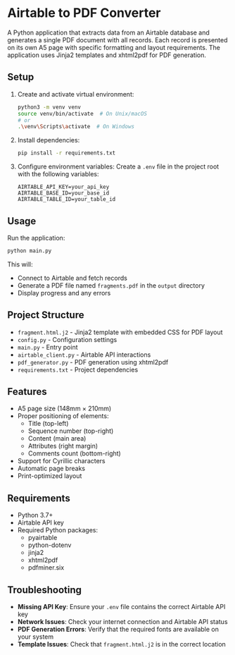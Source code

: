# Airtable to PDF Converter

A Python application that extracts data from an Airtable database and generates a single PDF document with all records. Each record is presented on its own A5 page with specific formatting and layout requirements. The application uses Jinja2 templates and xhtml2pdf for PDF generation.

## Setup

1. Create and activate virtual environment:
   ```bash
   python3 -m venv venv
   source venv/bin/activate  # On Unix/macOS
   # or
   .\venv\Scripts\activate  # On Windows
   ```

2. Install dependencies:
   ```bash
   pip install -r requirements.txt
   ```

3. Configure environment variables:
   Create a `.env` file in the project root with the following variables:
   ```
   AIRTABLE_API_KEY=your_api_key
   AIRTABLE_BASE_ID=your_base_id
   AIRTABLE_TABLE_ID=your_table_id
   ```

## Usage

Run the application:
```bash
python main.py
```

This will:
- Connect to Airtable and fetch records
- Generate a PDF file named `fragments.pdf` in the `output` directory
- Display progress and any errors

## Project Structure

- `fragment.html.j2` - Jinja2 template with embedded CSS for PDF layout
- `config.py` - Configuration settings
- `main.py` - Entry point
- `airtable_client.py` - Airtable API interactions
- `pdf_generator.py` - PDF generation using xhtml2pdf
- `requirements.txt` - Project dependencies

## Features

- A5 page size (148mm × 210mm)
- Proper positioning of elements:
  - Title (top-left)
  - Sequence number (top-right)
  - Content (main area)
  - Attributes (right margin)
  - Comments count (bottom-right)
- Support for Cyrillic characters
- Automatic page breaks
- Print-optimized layout

## Requirements

- Python 3.7+
- Airtable API key
- Required Python packages:
  - pyairtable
  - python-dotenv
  - jinja2
  - xhtml2pdf
  - pdfminer.six

## Troubleshooting

- **Missing API Key**: Ensure your `.env` file contains the correct Airtable API key
- **Network Issues**: Check your internet connection and Airtable API status
- **PDF Generation Errors**: Verify that the required fonts are available on your system
- **Template Issues**: Check that `fragment.html.j2` is in the correct location
